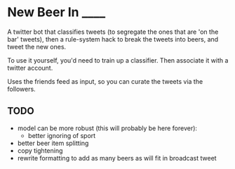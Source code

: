 New Beer In ____
================

A twitter bot that classifies tweets (to segregate the ones that are 'on the bar' tweets), then a rule-system hack to break the tweets into beers, and tweet the new ones.

To use it yourself, you'd need to train up a classifier. Then associate it with a twitter account.

Uses the friends feed as input, so you can curate the tweets via the followers.



TODO
----
- model can be more robust (this will probably be here forever):
  - better ignoring of sport
- better beer item splitting
- copy tightening
- rewrite formatting to add as many beers as will fit in broadcast tweet